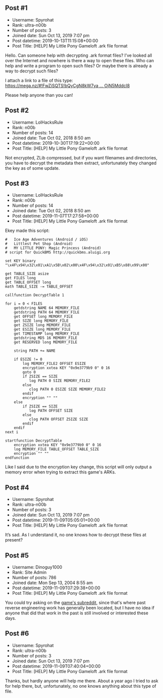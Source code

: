 ## Post #1
- Username: Spyrohat
- Rank: ultra-n00b
- Number of posts: 3
- Joined date: Sun Oct 13, 2019 7:07 pm
- Post datetime: 2019-10-13T11:15:08+00:00
- Post Title: [HELP] My Little Pony Gameloft .ark file format

Hello. Can someone help with decrypting .ark format files? I’ve looked all over the Internet and nowhere is there a way to open these files. Who can help and write a program to open such files? Or maybe there is already a way to decrypt such files?

I attach a link to a file of this type:
[https://mega.nz/#!FwZiSQTS!bQyCgN8kW7ya ... OjN5MddcI8](https://mega.nz/#!FwZiSQTS!bQyCgN8kW7yaLI180P2FxN2ZoB81jNrU8OjN5MddcI8)

Please help anyone than you can!
## Post #2
- Username: LolHacksRule
- Rank: n00b
- Number of posts: 14
- Joined date: Tue Oct 02, 2018 8:50 am
- Post datetime: 2019-10-30T17:19:22+00:00
- Post Title: [HELP] My Little Pony Gameloft .ark file format

Not encrypted, ZLib compressed, but if you want filenames and directories, you have to decrypt the metadata then extract, unfortunately they changed the key as of some update.
## Post #3
- Username: LolHacksRule
- Rank: n00b
- Number of posts: 14
- Joined date: Tue Oct 02, 2018 8:50 am
- Post datetime: 2019-11-07T17:27:58+00:00
- Post Title: [HELP] My Little Pony Gameloft .ark file format

Ekey made this script:

```
#   Ice Age Adventures (Android / iOS)
#   Littlest Pet Shop (Android)
#   MY LITTLE PONY: Magic Princess (Android)
# script for QuickBMS http://quickbms.aluigi.org

set KEY binary "\x4F\x94\x32\x01\xA1\x5B\x02\x00\x4F\x94\x32\x01\xB5\x88\x99\x00"

get TABLE_SIZE asize
get FILES long
get TABLE_OFFSET long
math TABLE_SIZE -= TABLE_OFFSET

callfunction DecryptTable 1

for i = 0 < FILES
    getdstring NAME 64 MEMORY_FILE
    getdstring PATH 64 MEMORY_FILE
    get OFFSET long MEMORY_FILE
    get SIZE long MEMORY_FILE
    get ZSIZE long MEMORY_FILE
    get ESIZE long MEMORY_FILE
    get TIMESTAMP long MEMORY_FILE
    getdstring MD5 16 MEMORY_FILE
    get RESERVED long MEMORY_FILE
   
    string PATH += NAME
   
    if ESIZE != 0
        log MEMORY_FILE2 OFFSET ESIZE
        encryption xxtea KEY "0x9e3779b9 0" 0 16
        goto 0
        if ZSIZE == SIZE
           log PATH 0 SIZE MEMORY_FILE2
        else
           clog PATH 0 ESIZE SIZE MEMORY_FILE2
        endif
        encryption "" ""
    else
        if ZSIZE == SIZE
           log PATH OFFSET SIZE
        else
           clog PATH OFFSET ZSIZE SIZE
        endif
    endif
next i

startfunction DecryptTable
    encryption xxtea KEY "0x9e3779b9 0" 0 16
    log MEMORY_FILE TABLE_OFFSET TABLE_SIZE
    encryption "" ""
endfunction

```


Like I said due to the encryption key change, this script will only output a memory error when trying to extract this game's ARKs.
## Post #4
- Username: Spyrohat
- Rank: ultra-n00b
- Number of posts: 3
- Joined date: Sun Oct 13, 2019 7:07 pm
- Post datetime: 2019-11-09T05:05:01+00:00
- Post Title: [HELP] My Little Pony Gameloft .ark file format

It’s sad.  As I understand it, no one knows how to decrypt these files at present?
## Post #5
- Username: Dinoguy1000
- Rank: Site Admin
- Number of posts: 786
- Joined date: Mon Sep 13, 2004 8:55 am
- Post datetime: 2019-11-09T07:29:38+00:00
- Post Title: [HELP] My Little Pony Gameloft .ark file format

You could try asking on the [game's subreddit](https://www.reddit.com/r/MLPIOS/), since that's where past reverse engineering work has generally been located, but I have no idea if anyone that did that work in the past is still involved or interested these days.
## Post #6
- Username: Spyrohat
- Rank: ultra-n00b
- Number of posts: 3
- Joined date: Sun Oct 13, 2019 7:07 pm
- Post datetime: 2019-11-09T07:40:04+00:00
- Post Title: [HELP] My Little Pony Gameloft .ark file format

Thanks, but hardly anyone will help me there. About a year ago I tried to ask for help there, but, unfortunately, no one knows anything about this type of file.
